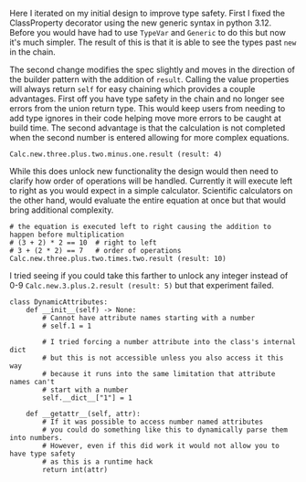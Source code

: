 Here I iterated on my initial design to improve type safety.
First I fixed the ClassProperty decorator using the new generic syntax in python 3.12.
Before you would have had to use `TypeVar` and `Generic` to do this but now it's much simpler.
The result of this is that it is able to see the types past `new` in the chain.

The second change modifies the spec slightly and moves in the direction of the builder pattern with the addition of `result`.
Calling the value properties will always return `self` for easy chaining which provides a couple advantages.
First off you have type safety in the chain and no longer see errors from the union return type.
This would keep users from needing to add type ignores in their code helping move more errors to be caught at build time.
The second advantage is that the calculation is not completed when the second number is entered allowing for more complex equations.
```
Calc.new.three.plus.two.minus.one.result (result: 4)
```

While this does unlock new functionality the design would then need to clarify how order of operations will be handled. Currently it will execute left to right as you would expect in a simple calculator.
Scientific calculators on the other hand, would evaluate the entire equation at once but that would bring additional complexity.
```
# the equation is executed left to right causing the addition to happen before multiplication
# (3 + 2) * 2 == 10  # right to left
# 3 + (2 * 2) == 7   # order of operations
Calc.new.three.plus.two.times.two.result (result: 10)
```

I tried seeing if you could take this farther to unlock any integer instead of 0-9
`Calc.new.3.plus.2.result (result: 5)`
but that experiment failed.
```
class DynamicAttributes:
    def __init__(self) -> None:
        # Cannot have attribute names starting with a number
        # self.1 = 1

        # I tried forcing a number attribute into the class's internal dict
        # but this is not accessible unless you also access it this way
        # because it runs into the same limitation that attribute names can't
        # start with a number
        self.__dict__["1"] = 1

    def __getattr__(self, attr):
        # If it was possible to access number named attributes
        # you could do something like this to dynamically parse them into numbers.
        # However, even if this did work it would not allow you to have type safety
        # as this is a runtime hack
        return int(attr)
```
